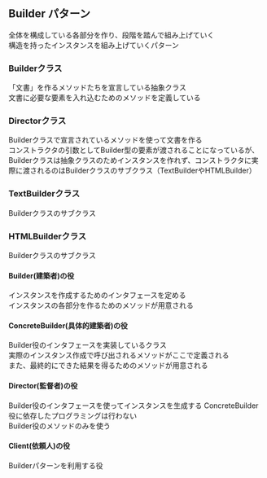 ## Builder パターン
全体を構成している各部分を作り、段階を踏んで組み上げていく  
構造を持ったインスタンスを組み上げていくパターン

### Builderクラス
「文書」を作るメソッドたちを宣言している抽象クラス  
文書に必要な要素を入れ込むためのメソッドを定義している

### Directorクラス
Builderクラスで宣言されているメソッドを使って文書を作る  
コンストラクタの引数としてBuilder型の要素が渡されることになっているが、Builderクラスは抽象クラスのためインスタンスを作れず、コンストラクタに実際に渡されるのはBuilderクラスのサブクラス（TextBuilderやHTMLBuilder）

### TextBuilderクラス
Builderクラスのサブクラス

### HTMLBuilderクラス
Builderクラスのサブクラス

#### Builder(建築者)の役
インスタンスを作成するためのインタフェースを定める  
インスタンスの各部分を作るためのメソッドが用意される

#### ConcreteBuilder(具体的建築者)の役
Builder役のインタフェースを実装しているクラス  
実際のインスタンス作成で呼び出されるメソッドがここで定義される  
また、最終的にできた結果を得るためのメソッドが用意される

#### Director(監督者)の役
Builder役のインタフェースを使ってインスタンスを生成する  ConcreteBuilder役に依存したプログラミングは行わない  
Builder役のメソッドのみを使う

#### Client(依頼人)の役
Builderパターンを利用する役  
